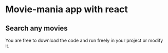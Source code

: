 # Movie-mania app with react

## Search any movies

You are free to download the code and run freely in your project or modify it. 
